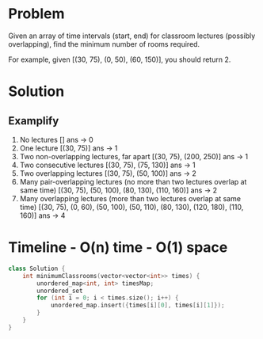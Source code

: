 # Problem

Given an array of time intervals (start, end) for classroom lectures (possibly overlapping), find the minimum number of rooms required.

For example, given [(30, 75), (0, 50), (60, 150)], you should return 2.

# Solution

## Examplify

1. No lectures
	[]
	ans -> 0
2. One lecture
	[(30, 75)]
	ans -> 1
3. Two non-overlapping lectures, far apart
	[(30, 75), (200, 250)]
	ans -> 1
4. Two consecutive lectures
	[(30, 75), (75, 130)]
	ans -> 1
5. Two overlapping lectures
	[(30, 75), (50, 100)]
	ans -> 2
6. Many pair-overlapping lectures (no more than two lectures overlap at same time)
	[(30, 75), (50, 100), (80, 130), (110, 160)]
	ans -> 2
7. Many overlapping lectures (more than two lectures overlap at same time)
	[(30, 75), (0, 60), (50, 100), (50, 110), (80, 130), (120, 180), (110, 160)]
	ans -> 4
# Timeline - O(n) time - O(1) space

```cpp
class Solution {
	int minimumClassrooms(vector<vector<int>> times) {
		unordered_map<int, int> timesMap;
		unordered_set
		for (int i = 0; i < times.size(); i++) {
			unordered_map.insert({times[i][0], times[i][1]});
		}
	}
}
```